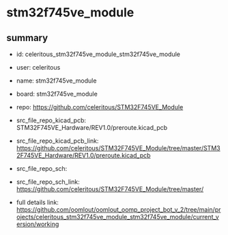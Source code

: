 # stm32f745ve_module
 
## summary 
* id: celeritous_stm32f745ve_module_stm32f745ve_module
* user: celeritous
* name: stm32f745ve_module
* board: stm32f745ve_module
* repo: https://github.com/celeritous/STM32F745VE_Module
* src_file_repo_kicad_pcb: STM32F745VE_Hardware/REV1.0/preroute.kicad_pcb
* src_file_repo_kicad_pcb_link: https://github.com/celeritous/STM32F745VE_Module/tree/master/STM32F745VE_Hardware/REV1.0/preroute.kicad_pcb


* src_file_repo_sch: 
* src_file_repo_sch_link: https://github.com/celeritous/STM32F745VE_Module/tree/master/
* full details link: https://github.com/oomlout/oomlout_oomp_project_bot_v_2/tree/main/projects/celeritous_stm32f745ve_module_stm32f745ve_module/current_version/working  






